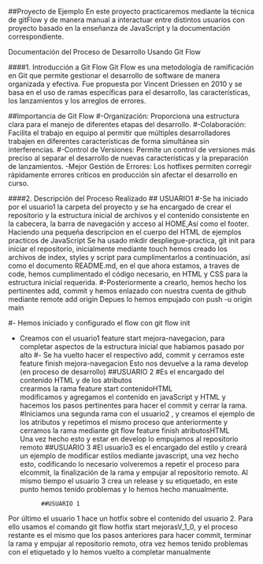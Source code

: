 ##Proyecto de Ejemplo
En este proyecto practicaremos mediante la técnica de gitFlow
y de manera manual a interactuar entre distintos usuarios con
proyecto basado en la enseñanza de JavaScript y la documentación
correspondiente.

Documentación del Proceso de Desarrollo Usando Git Flow

####1. Introducción a Git Flow
   Git Flow es una metodología de ramificación en Git que permite gestionar el desarrollo de software de manera organizada y efectiva. Fue propuesta por Vincent Driessen en 2010 y se basa en el uso de ramas específicas para el desarrollo, las características, los lanzamientos y los arreglos de errores.

##Importancia de Git Flow
#-Organización: Proporciona una estructura clara para el manejo de diferentes etapas del desarrollo.
#-Colaboración: Facilita el trabajo en equipo al permitir que múltiples desarrolladores trabajen en diferentes características de forma simultánea sin interferencias.
#-Control de Versiones: Permite un control de versiones más preciso al separar el desarrollo de nuevas características y la preparación de lanzamientos.
-Mejor Gestión de Errores: Los hotfixes permiten corregir rápidamente errores críticos en producción sin afectar el desarrollo en curso.

####2. Descripción del Proceso Realizado
        ## USUARIO1
   #-Se ha iniciado por el usuario1 la carpeta del proyecto y se ha encargado de crear el repositorio y la estructura inicial de archivos y el contenido consistente en la cabecera, la barra de navegación y acceso al HOME,Así como el footer. Haciendo una pequeña descripcion en el cuerpo del HTML de ejemplos practicos de JavaScript
   Se ha usado mkdir despliegue-practica, git init para iniciar el repositorio, inicialmente mediante touch hemos creado los archivos de index, styles y script para cumplimentarlos a continuación, así como el documento README.md, en el que ahora estamos, a traves de code, hemos cumplimentado el código necesario, en HTML y CSS para la estructura inicial requerida.
   #-Posteriormente a crearlo, hemos hecho los pertinentes add, commit y hemos enlazado con nuestra cuenta de github mediante remote add origin
   Depues lo hemos empujado con push -u origin main

#- Hemos iniciado y configurado el flow con git flow init
- Creamos con el usuario1 feature start mejora-navegacion, para completar aspectos de la estructura inicial que habiamos pasado por alto
#- Se ha vuelto hacer el respectivo add, commit y cerramos este feature finish mejora-navegacion
Esto nos devuelve a la rama develop (en proceso de desarrollo)
        ##USUARIO 2
#Es el encargado del contenido HTML y de los atributos  
crearmos la rama feature start contenidoHTML   
modificamos y agregamos el contenido en javaScript y HTML
y hacemos los pasos pertinentes para hacer el commit y cerrar la rama.
#Iniciamos una segunda rama con el usuario2 , y creamos el ejemplo de los atributos y repetimos el mismo proceso que anteriormente y cerramos la rama mediante git flow feature finish atributosHTML  
Una vez hecho esto y estar en develop lo empujamos al repositorio remoto 
       ##USUARIO 3
#El usuario3 es el encargado del estilo y creará un ejemplo de modificar estilos mediante javascript, una vez hecho esto, codificando lo necesario volveremos a repetir el proceso para elcommit, la finalización de la rama y empujar al repositorio remoto.
Al mismo tiempo el usuario 3 crea un release y su etiquetado, en este punto hemos tenido problemas y lo hemos hecho manualmente.

            ##USUARIO 1
Por último el usuario 1 hace un hotfix sobre el contenido del usuario 2. Para ello usamos el comando  git flow hotfix start mejorasV_1_0, y el proceso restante es el mismo que los pasos anteriores para hacer commit, terminar la rama y empujar al repositorio remoto, otra vez hemos tenido problemas con el etiquetado y lo hemos vuelto a completar manualmente
